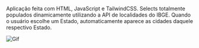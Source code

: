 Aplicação feita com HTML, JavaScript e TailwindCSS. 
Selects totalmente populados dinamicamente utilizando a API de localidades do IBGE.
Quando o usuário escolhe um Estado, automaticamente aparece as cidades daquele respectivo Estado.

![Gif](https://user-images.githubusercontent.com/62571814/118715135-a5b87100-b7f9-11eb-81d2-f069fa18c2e2.gif)
